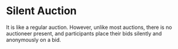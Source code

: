 # Silent Auction
It is like a regular auction. However, unlike most auctions, there is no auctioneer present, and participants place their bids silently and anonymously on a bid.
